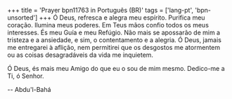 +++
title = 'Prayer bpn11763 in Português (BR)'
tags = ['lang-pt', 'bpn-unsorted']
+++
Ó Deus, refresca e alegra meu espírito. Purifica meu coração. Ilumina meus poderes. Em Teus mãos confio todos os meus interesses. És meu Guía e meu Refúgio. Não mais se apossarão de mim a tristeza e a ansiedade, e sim, o contentamento e a alegria. Ó Deus, jamais me entregarei à aflição, nem permitirei que os desgostos me atormentem ou as coisas desagradáveis da vida me inquietem.

Ó Deus, és mais meu Amigo do que eu o sou de mim mesmo. Dedico-me a Ti, ó Senhor.

-- Abdu'l-Bahá
